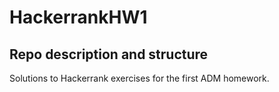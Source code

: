 # HackerrankHW1
## Repo description and structure

Solutions to Hackerrank exercises for the first ADM homework.



